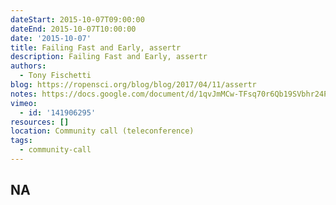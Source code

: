 ```yaml
---
dateStart: 2015-10-07T09:00:00
dateEnd: 2015-10-07T10:00:00
date: '2015-10-07'
title: Failing Fast and Early, assertr
description: Failing Fast and Early, assertr
authors: 
  - Tony Fischetti
blog: https://ropensci.org/blog/blog/2017/04/11/assertr
notes: https://docs.google.com/document/d/1qvJmMCw-TFsq70r6Qb19SVbhr24PsbrSV5zHdRLz7Cc/edit?usp=sharing
vimeo:
  - id: '141906295'
resources: []
location: Community call (teleconference)
tags:
  - community-call
---
```

NA
---
